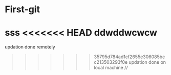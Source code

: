 # First-git
sss
<<<<<<< HEAD
ddwddwcwcw
=======
updation done remotely
>>>>>>> 35795d784ad1cf2655e306085bcc213503293f0e
updation done on local machine  /*/*
